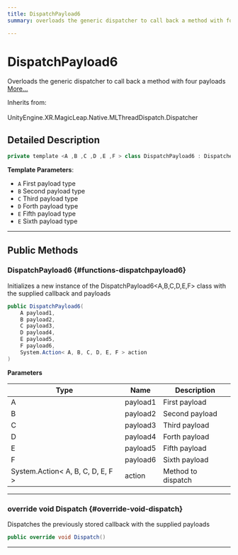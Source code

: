 ```yaml
---
title: DispatchPayload6
summary: overloads the generic dispatcher to call back a method with four payloads 

---
```


# DispatchPayload6




Overloads the generic dispatcher to call back a method with four payloads   [More...](#detailed-description)  


Inherits from: <br></br>UnityEngine.XR.MagicLeap.Native.MLThreadDispatch.Dispatcher



## Detailed Description

```csharp
private template <A ,B ,C ,D ,E ,F > class DispatchPayload6 : Dispatcher 
```


**Template Parameters**: 

  * `A` First payload type
  * `B` Second payload type
  * `C` Third payload type
  * `D` Forth payload type
  * `E` Fifth payload type
  * `E` Sixth payload type






-----------



## Public Methods

###  DispatchPayload6 {#functions-dispatchpayload6}

Initializes a new instance of the DispatchPayload6&lt;A,B,C,D,E,F&gt; class with the supplied callback and payloads 

```csharp
public DispatchPayload6(
    A payload1,
    B payload2,
    C payload3,
    D payload4,
    E payload5,
    F payload6,
    System.Action< A, B, C, D, E, F > action
)
```


**Parameters**

| Type | Name  | Description  | 
|--|--|--|
| A |payload1|First payload|
| B |payload2|Second payload|
| C |payload3|Third payload|
| D |payload4|Forth payload|
| E |payload5|Fifth payload|
| F |payload6|Sixth payload|
| System.Action&lt; A, B, C, D, E, F &gt; |action|Method to dispatch|






-----------

### override void Dispatch {#override-void-dispatch}

Dispatches the previously stored callback with the supplied payloads 

```csharp
public override void Dispatch()
```






-----------

